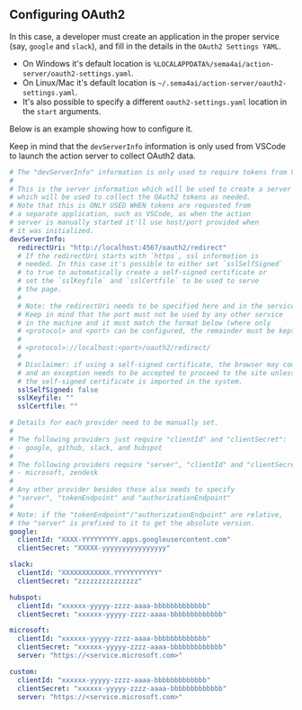 ## Configuring OAuth2

In this case, a developer must create an application in the proper service
(say, `google` and `slack`), and fill in the details in the `OAuth2 Settings YAML`.

- On Windows it's default location is `%LOCALAPPDATA%/sema4ai/action-server/oauth2-settings.yaml`.
- On Linux/Mac it's default location is `~/.sema4ai/action-server/oauth2-settings.yaml`.
- It's also possible to specify a different `oauth2-settings.yaml` location in the `start` arguments.

Below is an example showing how to configure it.

Keep in mind that the `devServerInfo` information is only used from VSCode to
launch the action server to collect OAuth2 data.

```yaml
# The "devServerInfo" information is only used to require tokens from VSCode:
#
# This is the server information which will be used to create a server
# which will be used to collect the OAuth2 tokens as needed.
# Note that this is ONLY USED WHEN tokens are requested from 
# a separate application, such as VSCode, as when the action
# server is manually started it'll use host/port provided when
# it was initialized.
devServerInfo:
  redirectUri: "http://localhost:4567/oauth2/redirect"
  # If the redirectUri starts with `https`, ssl information is
  # needed. In this case it's possible to either set `sslSelfSigned`
  # to true to automatically create a self-signed certificate or
  # set the `sslKeyfile` and `sslCertfile` to be used to serve
  # the page.
  #
  # Note: the redirectUri needs to be specified here and in the service.
  # Keep in mind that the port must not be used by any other service
  # in the machine and it must match the format below (where only
  # <protocol> and <port> can be configured, the remainder must be kept as is):
  #
  # <protocol>://localhost:<port>/oauth2/redirect/
  #
  # Disclaimer: if using a self-signed certificate, the browser may complain
  # and an exception needs to be accepted to proceed to the site unless
  # the self-signed certificate is imported in the system.
  sslSelfSigned: false
  sslKeyfile: ""
  sslCertfile: ""

# Details for each provider need to be manually set.
#
# The following providers just require "clientId" and "clientSecret":
# - google, github, slack, and hubspot
#
# The following providers require "server", "clientId" and "clientSecret":
# - microsoft, zendesk
#
# Any other provider besides those also needs to specify
# "server", "tokenEndpoint" and "authorizationEndpoint"
#
# Note: if the "tokenEndpoint"/"authorizationEndpoint" are relative,
# the "server" is prefixed to it to get the absolute version.
google:
  clientId: "XXXX-YYYYYYYYY.apps.googleusercontent.com"
  clientSecret: "XXXXX-yyyyyyyyyyyyyyyy"

slack:
  clientId: "XXXXXXXXXXXX.YYYYYYYYYYY"
  clientSecret: "zzzzzzzzzzzzzzz"

hubspot:
  clientId: "xxxxxx-yyyyy-zzzz-aaaa-bbbbbbbbbbbbb"
  clientSecret: "xxxxxx-yyyyy-zzzz-aaaa-bbbbbbbbbbbbb"

microsoft:
  clientId: "xxxxxx-yyyyy-zzzz-aaaa-bbbbbbbbbbbbb"
  clientSecret: "xxxxxx-yyyyy-zzzz-aaaa-bbbbbbbbbbbbb"
  server: "https://<service.microsoft.com>"

custom:
  clientId: "xxxxxx-yyyyy-zzzz-aaaa-bbbbbbbbbbbbb"
  clientSecret: "xxxxxx-yyyyy-zzzz-aaaa-bbbbbbbbbbbbb"
  server: "https://<service.microsoft.com>"
```
